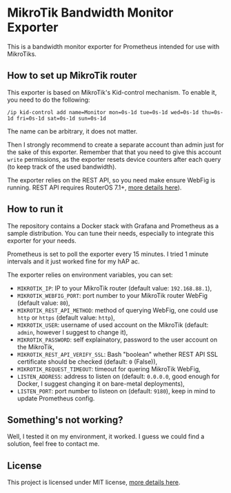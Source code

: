 # MikroTik Bandwidth Monitor Exporter

This is a bandwidth monitor exporter for Prometheus intended for use with MikroTiks.

## How to set up MikroTik router

This exporter is based on MikroTik's Kid-control mechanism. To enable it, you need to do the following:

`/ip kid-control add name=Monitor mon=0s-1d tue=0s-1d wed=0s-1d thu=0s-1d fri=0s-1d sat=0s-1d sun=0s-1d`

The name can be arbitrary, it does not matter.

Then I strongly recommend to create a separate account than admin just for the sake of this exporter. Remember that that you need to give this account `write` permissions, as the exporter resets device counters after each query (to keep track of the used bandwidth).

The exporter relies on the REST API, so you need make ensure WebFig is running. REST API requires RouterOS 7.1+, [more details here](https://help.mikrotik.com/docs/display/ROS/REST+API)).

## How to run it

The repository contains a Docker stack with Grafana and Prometheus as a sample distribution. You can tune their needs, especially to integrate this exporter for your needs.

Prometheus is set to poll the exporter every 15 minutes. I tried 1 minute intervals and it just worked fine for my hAP ac.

The exporter relies on environment variables, you can set:

- `MIKROTIK_IP`: IP to your MikroTik router (default value: `192.168.88.1`),
- `MIKROTIK_WEBFIG_PORT`: port number to your MikroTik router WebFig (default value: `80`),
- `MIKROTIK_REST_API_METHOD`: method of querying WebFig, one could use `http` or `https` (default value: `http`),
- `MIKROTIK_USER`: username of used account on the MikroTik (default: `admin`, however I suggest to change it),
- `MIKROTIK_PASSWORD`: self explainatory, password to the user account on the MikroTik,
- `MIKROTIK_REST_API_VERIFY_SSL`: Bash "boolean" whether REST API SSL certificate should be checked (default: `0` (False)),
- `MIKROTIK_REQUEST_TIMEOUT`: timeout for quering MikroTik WebFig,
- `LISTEN_ADDRESS`: address to listen on (default: `0.0.0.0`, good enough for Docker, I suggest changing it on bare-metal deployments),
- `LISTEN_PORT`: port number to listeon on (default: `9180`), keep in mind to update Prometheus config.

## Something's not working?

Well, I tested it on my environment, it worked. I guess we could find a solution, feel free to contact me.

## License

This project is licensed under MIT license, [more details here](LICENSE.txt).
